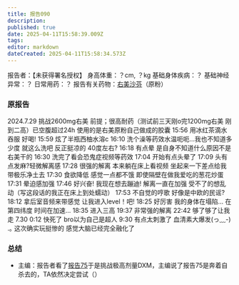 ```yaml
---
title: 报告090
description: 
published: true
date: 2025-04-11T15:58:39.009Z
tags: 
editor: markdown
dateCreated: 2025-04-11T15:58:34.573Z
---
```


﻿报告者：【未获得署名授权】
身高体重：？cm, ？kg
基础身体疾病：？
基础神经异常：？
日常用药：？
报告有关药物：[右美沙芬](/DXM/)（原粉）

### 原报告
2024.7.29
挑战2600mg右美 
前提；很高耐药（测试前三天刚o完1200mg右美 刚到二高）已空腹超过24h 使用的是右美原粉自己做成的胶囊
15:56 用冰红茶滴水吞服 好喝!
15:59 炫了半瓶西柚水溶c
16:10 洗个澡等药效水温呃呃...我也不知道多少度 就这么洗吧 反正挺凉的 40度左右?
16:18 有点晕 是自身不知道什么原因不是右美干的
16:30 洗完了看会恐鬼症视频等药效
17:04 开始有点头晕了
17:09 头有点发麻?轻微解离感
17:28 很强的解离 本来躺在床上看视频 坐起来一下差点给我带极乐净土去
17:30 食欲降低 感觉一点都不饿 即使隔壁在做我爱吃的葱花炒蛋
17:31 晕迫感加强
17:46 好兴奋! 我现在想去蹦迪! 解离一直在加强 受不了的想乱动（写这段话的我正在床上到处蠕动）
17:53 不自觉的哼歌 好像是中欧的民谣?
18:12 拿后室音频来带感觉 让我进入level！吧!
18:25 好厉害 我的身体在塌陷... 在第四纬度 时间在加速...
18:35 进入三高
19:37 非常强的解离
22:42 够了够了让我走
7.30 0:12 快死了 bro以为自己是超人
9:30 有点太刺激了 血清素大爆发(っ﹏-) .｡ 这次确实玩挺惨的 感觉大脑已经完全融化了

### 总结
- 主编：报告者看了[报告75](/report/RP075/)于是挑战极高剂量DXM，主编说了报告75是奔着自杀去的，TA依然决定尝试（）

